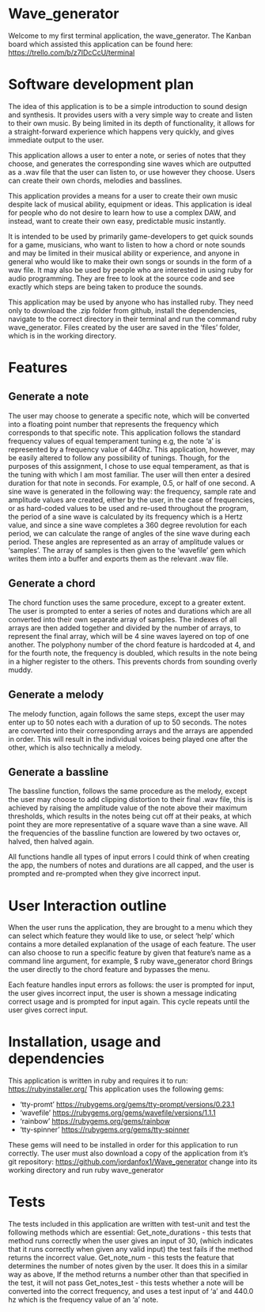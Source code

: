 # Wave_generator

Welcome to my first terminal application, the wave_generator. The Kanban board which assisted this application can be found here: https://trello.com/b/z7IDcCcU/terminal

# Software development plan

The idea of this application is to be a simple introduction to sound design and synthesis. It provides users with a very simple way to create and listen to their own music. By being limited in its depth of functionality, it allows for a straight-forward experience which happens very quickly, and gives immediate output to the user.

This application allows a user to enter a note, or series of notes that they choose, and generates the corresponding sine waves which are outputted as a .wav file that the user can listen to, or use however they choose. Users can create their own chords, melodies and basslines.

This application provides a means for a user to create their own music despite lack of musical ability, equipment or ideas. This application is ideal for people who do not desire to learn how to use a complex DAW, and instead, want to create their own easy, predictable music instantly.  

It is intended to be used by primarily game-developers to get quick sounds for a game, musicians, who want to listen to how a chord or note sounds and may be limited in their musical ability or experience, and anyone in general who would like to make their own songs or sounds in the form of a wav file. It may also be used by people who are interested in using ruby for audio programming. They are free to look at the source code and see exactly which steps are being taken to produce the sounds.

This application may be used by anyone who has installed ruby. They need only to download the .zip folder from github, install the dependencies, navigate to the correct directory in their terminal and run the command ruby wave_generator. Files created by the user are saved in the ‘files’ folder, which is in the working directory.

# Features

## Generate a note

The user may choose to generate a specific note, which will be converted into a floating point number that represents the frequency which corresponds to that specific note. This application follows the standard frequency values of equal temperament tuning e.g, the note ‘a’ is represented by a frequency value of 440hz. This application, however, may be easily altered to follow any possibility of tunings. Though, for the purposes of this assignment, I chose to use equal temperament, as that is the tuning with which I am most familiar. The user will then enter a desired duration for that note in seconds. For example, 0.5, or half of one second. 
A sine wave is generated in the following way: the frequency, sample rate and amplitude values are created, either by the user, in the case of frequencies, or as hard-coded values to be used and re-used throughout the program, the period of a sine wave is calculated by its frequency which is a Hertz value, and since a sine wave completes a 360 degree revolution for each period, we can calculate the range of angles of the sine wave during each period. These angles are represented as an array of amplitude values or ‘samples’.
The array of samples is then given to the ‘wavefile’ gem which writes them into a buffer and exports them as the relevant .wav file.

## Generate a chord
The chord function uses the same procedure, except to a greater extent. The user is prompted to enter a series of notes and durations which are all converted into their own separate array of samples. The indexes of all arrays are then added together and divided by the number of arrays, to represent the final array, which will be 4 sine waves layered on top of one another. The polyphony number of the chord feature is hardcoded at 4, and for the fourth note, the frequency is doubled, which results in the note being in a higher register to the others. This prevents chords from sounding overly muddy.

## Generate a melody

The melody function, again follows the same steps, except the user may enter up to 50 notes each with a duration of up to 50 seconds. The notes are converted into their corresponding arrays and the arrays are appended in order. This will result in the individual voices being played one after the other, which is also technically a melody.

## Generate a bassline

The bassline function, follows the same procedure as the melody, except the user may choose to add clipping distortion to their final .wav file, this is achieved by raising the amplitude value of the note above their maximum thresholds, which results in the notes being cut off at their peaks, at which point they are more representative of a square wave than a sine wave. All the frequencies of the bassline function are lowered by two octaves or, halved, then halved again.

All functions handle all types of input errors I could think of when creating the app, the numbers of notes and durations are all capped, and the user is prompted and re-prompted when they give incorrect input.

# User Interaction outline

When the user runs the application, they are brought to a menu which they can select which feature they would like to use, or select ‘help’ which contains a more detailed explanation of the usage of each feature. The user can also choose to run a specific feature by given that feature’s name as a command line argument, for example, $ ruby wave_generator chord
Brings the user directly to the chord feature and bypasses the menu.

Each feature handles input errors as follows: the user is prompted for input, the user gives incorrect input, the user is shown a message indicating correct usage and is prompted for input again. This cycle repeats until the user gives correct input.

# Installation, usage and dependencies

This application is written in ruby and requires it to run: https://rubyinstaller.org/
This application uses the following gems:
- ‘tty-promt’ https://rubygems.org/gems/tty-prompt/versions/0.23.1
- ‘wavefile’ https://rubygems.org/gems/wavefile/versions/1.1.1
- ‘rainbow’ https://rubygems.org/gems/rainbow
- ‘tty-spinner’ https://rubygems.org/gems/tty-spinner

These gems will need to be installed in order for this application to run correctly. The user must also download a copy of the application from it’s git repository: https://github.com/jordanfox1/Wave_generator change into its working directory and run ruby wave_generator

# Tests

The tests included in this application are written with test-unit and test the following methods which are essential:
Get_note_durations - this tests that method runs correctly when the user gives an input of 30, (which indicates that it runs correctly when given any valid input) the test fails if the method returns the incorrect value.
Get_note_num - this tests the feature that determines the number of notes given by the user. It does this in a similar way as above, If the method returns a number other than that specified in the test, it will not pass
Get_notes_test - this tests whether a note will be converted into the correct frequency, and uses a test input of ‘a’ and 440.0 hz which is the frequency value of an ‘a’ note.

